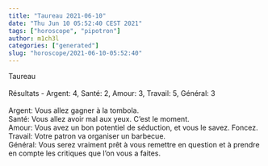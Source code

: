 ```yaml
---
title: "Taureau 2021-06-10"
date: "Thu Jun 10 05:52:40 CEST 2021"
tags: ["horoscope", "pipotron"]
author: m1ch3l
categories: ["generated"]
slug: "horoscope/2021-06-10-05:52:40"
---
```


Taureau<br>
<br>
Résultats - Argent: 4, Santé: 2, Amour: 3, Travail: 5, Général: 3<br>
<br>
Argent:  Vous allez gagner à la tombola. <br>
Santé:   Vous allez avoir mal aux yeux. C’est le moment.<br>
Amour:   Vous avez un bon potentiel de séduction, et vous le savez. Foncez.<br>
Travail: Votre patron va organiser un barbecue. <br>
Général: Vous serez vraiment prêt à vous remettre en question et à prendre en compte les critiques que l’on vous a faites.<br>
